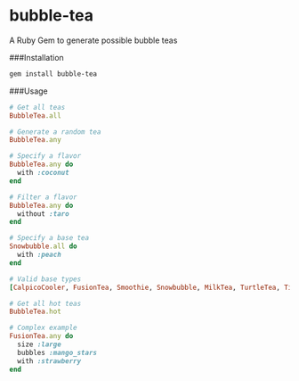 bubble-tea
==========

A Ruby Gem to generate possible bubble teas

###Installation
```bash
gem install bubble-tea
```
###Usage

```ruby
# Get all teas
BubbleTea.all

# Generate a random tea
BubbleTea.any

# Specify a flavor
BubbleTea.any do
  with :coconut
end

# Filter a flavor
BubbleTea.any do
  without :taro
end

# Specify a base tea
Snowbubble.all do
  with :peach
end

# Valid base types
[CalpicoCooler, FusionTea, Smoothie, Snowbubble, MilkTea, TurtleTea, TikiTea, ThaiTea]

# Get all hot teas
BubbleTea.hot

# Complex example
FusionTea.any do
  size :large
  bubbles :mango_stars
  with :strawberry
end
```
